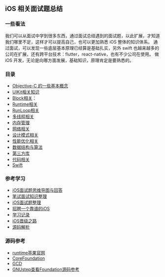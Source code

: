 ## iOS 相关面试题总结

### 一些看法
我们可以从面试中学到很多东西，通过面试总结遇到的面试题，以此扩展，才知道我们哪里不足，这样才可以提高自己，也可以更加熟悉 iOS 整体的知识体系。
通过面试，可以发现一些底层基本原理已经算是基础扎实，另外 swift 也越来越多的公司在扩展，还有跨平台技术：flutter，react-native，也有不少公司在使用。
做 iOS 开发，无论是向哪方面发展，基础知识，原理肯定是要熟悉的。

### 目录
* [Objective-C 的一些基本概念](source/Basic.md)
* [UIKit相关知识](source/UIKit.md)
* [Block相关](source/Block.md)：
* [Runtime相关](source/Runtime.md)
* [RunLoop相关](source/RunLoop.md)
* [多线程相关](source/Thread.md)
* [内存管理](source/Memory.md)
* [网络相关](source/Network.md)
* [设计模式相关](source/Design.md)
* [性能优化相关](source/Performance.md)
* [数据结构与算法](source/Data.md)
* [第三方库](source/Library.md)
* [代码相关](source/Code.md)
* [Swift](source/Swift.md)

### 参考学习
<!-- * [Swift](source/Swift.md) -->
* [iOS面试题思维导图与回答](https://github.com/MisterBooo/ReadyForBAT)
* [笔试面试知识整理](https://github.com/HIT-Alibaba/interview)
* [iOS面试题整理](https://github.com/icofans/iOS-Interview-Questions)
* [招聘一个靠谱的iOS](https://github.com/ChenYilong/iOSInterviewQuestions)
* [学习记录](https://github.com/ming1016/study)
* [iOS晋级之路](https://github.com/SunshineBrother/JHBlog)
* [源码解析](https://github.com/draveness/analyze)

### 源码参考
* [runtime苹果官网](https://opensource.apple.com/tarballs/objc4/)
* [CoreFoundation](https://opensource.apple.com/tarballs/CF/)
* [GCD](https://opensource.apple.com/tarballs/libdispatch/)
* [GNUstep查看Foundation源码参考](https://github.com/gnustep/libs-base)
